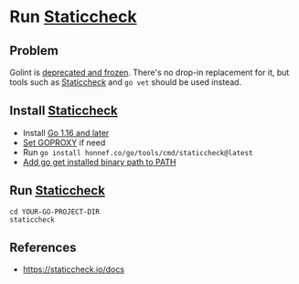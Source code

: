 # Run [Staticcheck](https://staticcheck.io/)

## Problem
Golint is [deprecated and frozen](https://github.com/golang/go/issues/38968).
There's no drop-in replacement for it, but tools such as [Staticcheck](https://staticcheck.io/)
and `go vet` should be used instead.

## Install [Staticcheck](https://staticcheck.io/)
* Install [Go 1.16 and later](https://golang.google.cn/dl/)
* [Set GOPROXY](https://github.com/northbright/Notes/blob/master/Golang/Install/setup-golang-dev-env-on-mac-os-x.md#set-goproxy) if need
* Run `go install honnef.co/go/tools/cmd/staticcheck@latest`
* [Add go get installed binary path to PATH](https://github.com/northbright/Notes/blob/master/Golang/Install/setup-golang-dev-env-on-mac-os-x.md#add-go-get-installed-binary-path-to-path)

## Run [Staticcheck](https://staticcheck.io/)
```
cd YOUR-GO-PROJECT-DIR
staticcheck
```

## References
* <https://staticcheck.io/docs>
